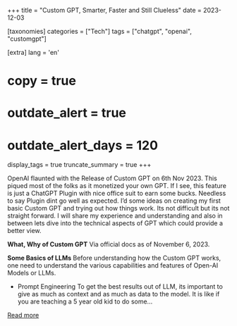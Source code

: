 +++
title = "Custom GPT, Smarter, Faster and Still Clueless"
date = 2023-12-03

[taxonomies]
categories = ["Tech"]
tags = ["chatgpt", "openai", "customgpt"]

[extra]
lang = 'en'
# copy = true
# outdate_alert = true
# outdate_alert_days = 120
display_tags = true
truncate_summary = true
+++


OpenAI flaunted with the Release of Custom GPT on 6th Nov 2023. This piqued most of the folks as it monetized your own GPT. If I see, this feature is just a ChatGPT Plugin with nice office suit to earn some bucks. Needless to say Plugin dint go well as expected. I’d some ideas on creating my first basic Custom GPT and trying out how things work. Its not difficult but its not straight forward. I will share my experience and understanding and also in between lets dive into the technical aspects of GPT which could provide a better view.

**What, Why of Custom GPT**
Via official docs as of November 6, 2023.

**Some Basics of LLMs**
Before understanding how the Custom GPT works, one need to understand the various capabilities and features of Open-AI Models or LLMs.
- Prompt Engineering
To get the best results out of LLM, its important to give as much as context and as much as data to the model. It is like if you are teaching a 5 year old kid to do some...

[Read more](https://sudharma-puranik.medium.com/custom-gpt-smarter-faster-and-still-clueless-ccf13e1a6eee)
